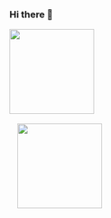 ### Hi there 👋

<img width="150" src="https://cdn.jsdelivr.net/gh/sun0225SUN/sun0225SUN/assets/images/cxyduck.gif" />&emsp;

&emsp;<img width="150" src="https://cdn.jsdelivr.net/gh/sun0225SUN/sun0225SUN/assets/images/cxyduck.gif" />

<!-- 这是一个统计图 -->
<!-- [![Jiang's GitHub stats](https://github-readme-stats.vercel.app/api?username=jiangjiang1116)](https://github.com/jiangjiang1116/github-readme-stats) -->

